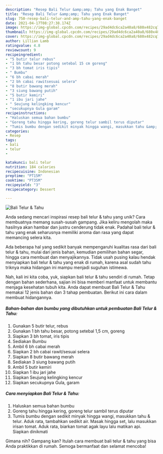 ```yaml
---
description: "Resep Bali Telur &amp;amp; Tahu yang Enak Banget"
title: "Resep Bali Telur &amp;amp; Tahu yang Enak Banget"
slug: 750-resep-bali-telur-and-amp-tahu-yang-enak-banget
date: 2021-04-17T08:27:38.174Z
image: https://img-global.cpcdn.com/recipes/29ad4dc6ca2a40a8/680x482cq70/bali-telur-tahu-foto-resep-utama.jpg
thumbnail: https://img-global.cpcdn.com/recipes/29ad4dc6ca2a40a8/680x482cq70/bali-telur-tahu-foto-resep-utama.jpg
cover: https://img-global.cpcdn.com/recipes/29ad4dc6ca2a40a8/680x482cq70/bali-telur-tahu-foto-resep-utama.jpg
author: Lillian Lamb
ratingvalue: 4.8
reviewcount: 9
recipeingredient:
- "5 butir telur rebus"
- "1 bh tahu besar potong setebal 15 cm goreng"
- "3 bh tomat iris tipis"
- " Bumbu"
- "6 bh cabai merah"
- "2 bh cabai rawitsesuai selera"
- "8 butir bawang merah"
- "3 siung bawang putih"
- "5 butir kemiri"
- "1 ibu jari jahe"
- " Seujung kelingking kencur"
- "secukupnya Gula garam"
recipeinstructions:
- "Haluskan semua bahan bumbu"
- "Goreng tahu hingga kering, goreng telur sambil terus diputar"
- "Tumis bumbu dengan sedikit minyak hingga wangi, masukkan tahu &amp; telur. Aduk rata, tambahkan sedikit air. Masak hingga set, lalu masukkan irisan tomat. Aduk rata, biarkan tomat agak layu lalu matikan api. Siapkan dinikmati"
categories:
- Resep
tags:
- bali
- telur
- 

katakunci: bali telur  
nutrition: 184 calories
recipecuisine: Indonesian
preptime: "PT15M"
cooktime: "PT35M"
recipeyield: "3"
recipecategory: Dessert

---
```



![Bali Telur &amp; Tahu](https://img-global.cpcdn.com/recipes/29ad4dc6ca2a40a8/680x482cq70/bali-telur-tahu-foto-resep-utama.jpg)

Anda sedang mencari inspirasi resep bali telur &amp; tahu yang unik? Cara membuatnya memang susah-susah gampang. Jika keliru mengolah maka hasilnya akan hambar dan justru cenderung tidak enak. Padahal bali telur &amp; tahu yang enak seharusnya memiliki aroma dan rasa yang dapat memancing selera kita.

Ada beberapa hal yang sedikit banyak mempengaruhi kualitas rasa dari bali telur &amp; tahu, mulai dari jenis bahan, kemudian pemilihan bahan segar, hingga cara membuat dan menyajikannya. Tidak usah pusing kalau hendak menyiapkan bali telur &amp; tahu yang enak di rumah, karena asal sudah tahu triknya maka hidangan ini mampu menjadi suguhan istimewa.




Nah, kali ini kita coba, yuk, siapkan bali telur &amp; tahu sendiri di rumah. Tetap dengan bahan sederhana, sajian ini bisa memberi manfaat untuk membantu menjaga kesehatan tubuh kita. Anda dapat membuat Bali Telur &amp; Tahu memakai 12 jenis bahan dan 3 tahap pembuatan. Berikut ini cara dalam membuat hidangannya.

<!--inarticleads1-->

##### Bahan-bahan dan bumbu yang dibutuhkan untuk pembuatan Bali Telur &amp; Tahu:

1. Gunakan 5 butir telur, rebus
1. Gunakan 1 bh tahu besar, potong setebal 1,5 cm, goreng
1. Siapkan 3 bh tomat, iris tipis
1. Sediakan  Bumbu
1. Ambil 6 bh cabai merah
1. Siapkan 2 bh cabai rawit/sesuai selera
1. Siapkan 8 butir bawang merah
1. Sediakan 3 siung bawang putih
1. Ambil 5 butir kemiri
1. Siapkan 1 ibu jari jahe
1. Siapkan  Seujung kelingking kencur
1. Siapkan secukupnya Gula, garam




<!--inarticleads2-->

##### Cara menyiapkan Bali Telur &amp; Tahu:

1. Haluskan semua bahan bumbu
1. Goreng tahu hingga kering, goreng telur sambil terus diputar
1. Tumis bumbu dengan sedikit minyak hingga wangi, masukkan tahu &amp; telur. Aduk rata, tambahkan sedikit air. Masak hingga set, lalu masukkan irisan tomat. Aduk rata, biarkan tomat agak layu lalu matikan api. Siapkan dinikmati




Gimana nih? Gampang kan? Itulah cara membuat bali telur &amp; tahu yang bisa Anda praktikkan di rumah. Semoga bermanfaat dan selamat mencoba!
